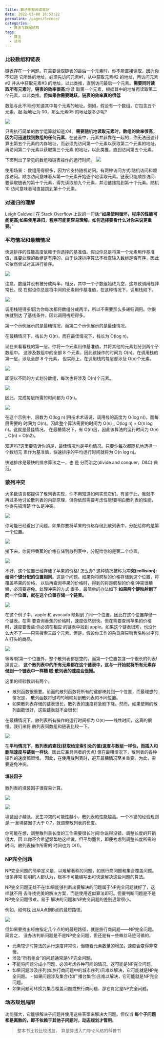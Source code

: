 ```yaml
---
title: 算法图解阅读笔记
date: 2022-03-08 16:53:22
permalink: /pages/5ecece/
categories:
  - 算法与数据结构
tags:
  - 算法
  - 读书
---
```


### 比较数组和链表

链表存在一个问题。在需要读取链表的最后一个元素时，你不能直接读取，因为你不知道 它所处的地址，必须先访问元素#1，从中获取元素#2 的地址，再访问元素#2 并从中获取元素#3 的地址，以此类推，直到访问最后一个元素。**需要同时读取所有元素时，链表的效率很高**:你读 取第一个元素，根据其中的地址再读取第二个元素，以此类推。**但如果你需要跳跃，链表的效率真的很低**

数组与此不同:你知道其中每个元素的地址。例如，假设有一个数组，它包含五个元素，起 始地址为 00，那么元素05 的地址是多少呢?

![](https://raw.gitmirror.com/GanChuanYin/picture/main/blog/20220310095322.png)

只需执行简单的数学运算就知道:04。**需要随机地读取元素时，数组的效率很高，因为可迅速找到数组的任何元素**。在链表中，元素并非靠在一起的，你无法迅速计算出第五个元素的内存地址，而必须先访问第一个元素以获取第二个元素的地址，再访问第二个元素以获取第三个元素 的地址，以此类推，直到访问第五个元素。

下面列出了常见的数组和链表操作的运行时间。
![](https://raw.gitmirror.com/GanChuanYin/picture/main/blog/20220310101956.png)

使用场景： 数组用得很多，因为它支持随机访问。有两种访问方式:随机访问和顺序访问。顺序访问意味着从第一个元素开始逐个地读取元素。链表只能顺序访问:要读取链表的第十个元素，得先读取前九个元素，并沿链接找到第十个元素。随机 10 访问意味着可直接跳到第十个元素。

### 对递归的理解

Leigh Caldwell 在 Stack Overflow 上说的一句话:“**如果使用循环，程序的性能可能更高;如果使用递归，程序可能更容易理解。如何选择要看什么对你来说更重要。**”

### 平均情况和最糟情况

快速排序的性能高度依赖于你选择的基准值。假设你总是将第一个元素用作基准值，且要处理的数组是有序的。由于快速排序算法不检查输入数组是否有序，因此它依然尝试对其进行排序。

![](https://raw.gitmirror.com/GanChuanYin/picture/main/blog/20220310235627.png)

注意，数组并没有被分成两半，相反，其中一个子数组始终为空，这导致调用栈非常长。现 在假设你总是将中间的元素用作基准值，在这种情况下，调用栈如下。

![](https://raw.gitmirror.com/GanChuanYin/picture/main/blog/20220310235750.png)

调用栈短得多!因为你每次都将数组分成两半，所以不需要那么多递归调用。你很快就到达 了基线条件，因此调用栈短得多。

第一个示例展示的是最糟情况，而第二个示例展示的是最佳情况。

在最糟情况下，栈长为 O(n)，而在最佳情况下，栈长为 O(log n)。

现在来看看栈的第一层。你将一个元素用作基准值，并将其他的元素划分到两个子数组中。 这涉及数组中的全部 8 个元素，因此该操作的时间为 O(n)。在调用栈的第一层，涉及全部 8 个元素， 但实际上，在调用栈的每层都涉及 O(n)个元素。

![](https://raw.gitmirror.com/GanChuanYin/picture/main/blog/20220310235842.png)

即便以不同的方式划分数组，每次也将涉及 O(n)个元素。

![](https://raw.gitmirror.com/GanChuanYin/picture/main/blog/20220310235912.png)

因此，完成每层所需的时间都为 O(n)。

![](https://raw.gitmirror.com/GanChuanYin/picture/main/blog/20220310235931.png)

在这个示例中，层数为 O(log n)(用技术术语说，调用栈的高度为 O(log n))，而每层需要的 时间为 O(n)。因此整个算法需要的时间为 O(n) _ O(log n) = O(n log n)。这就是最佳情况。
在最糟情况下，有 O(n)层，因此该算法的运行时间为 O(n) _ O(n) = O(n2)。

知道吗?这里要告诉你的是，最佳情况也是平均情况。只要你每次都随机地选择一个数组元 素作为基准值，快速排序的平均运行时间就将为 O(n log n)。

快速排序是最快的排序算法之一，也 是 分而治之(divide and conquer，D&C) 典范。

### 散列冲突

大多数语言都提供了散列表实现，你不用知道如何实现它们。有鉴于此，我就不 再过多地讨论散列表的内部原理，但你依然需要考虑性能!要明白散列表的性能，你得先搞清楚 什么是冲突。

![](https://raw.gitmirror.com/GanChuanYin/picture/main/blog/20220311101328.png)

你可能已经看出了问题。如果你要将苹果的价格存储到散列表中，分配给你的是第一个位置。

![](https://raw.gitmirror.com/GanChuanYin/picture/main/blog/20220311101403.png)

接下来，你要将香蕉的价格存储到散列表中，分配给你的是第二个位置。

![](https://raw.gitmirror.com/GanChuanYin/picture/main/blog/20220311101426.png)

不好，这个位置已经存储了苹果的价格! 怎么办? 这种情况被称为**冲突(collision):给两个键分配的位置相同**。这是个问题。如果你将鳄梨的价格存储到这个位置，将覆盖苹果的价格， 以后再查询苹果的价格时，得到的将是鳄梨的价格!冲突很糟糕，必须要避免。处理冲突的方式 很多，最简单的办法如下:**如果两个键映射到了同一个位置，就在这个位置存储一个链表。**

![](https://raw.gitmirror.com/GanChuanYin/picture/main/blog/20220311101543.png)

在这个例子中，apple 和 avocado 映射到了同一个位置，因此在这个位置存储一个链表。在需 要查询香蕉的价格时，速度依然很快。但在需要查询苹果的价格时，速度要慢些:你必须在相应 的链表中找到 apple。如果这个链表很短，也没什么大不了——只需搜索三四个元素。但是，假设你工作的杂货店只销售名称以字母 A 打头的商品。

![](https://raw.gitmirror.com/GanChuanYin/picture/main/blog/20220311101639.png)

等等!除第一个位置外，整个散列表都是空的，而第一个位置包含一个很长的列表!换言之， **这个散列表中的所有元素都在这个链表中，这与一开始就将所有元素存储到一个链表中一样糟 糕:散列表的速度会很慢。**

这里的经验教训有两个。

- 散列函数很重要。前面的散列函数将所有的键都映射到一个位置，而最理想的情况是， 散列函数将键均匀地映射到散列表的不同位置。
- 如果散列表存储的链表很长，散列表的速度将急剧下降。然而，如果使用的散列函数很好，这些链表就不会很长!

在最糟情况下，散列表所有操作的运行时间都为 O(n)——线性时间，这真的很慢。我们来将 散列表同数组和链表比较一下。

![](https://raw.gitmirror.com/GanChuanYin/picture/main/blog/20220311101914.png)

在**平均情况下，散列表的查找(获取给定索引处的值)速度与数组一样快，而插入和删除速度与链表一样快**，因此它兼具两者的优点! 但在最糟情况下，散列表的各种操作的速度都很慢。 因此，在使用散列表时，避开最糟情况至关重要。为此，需要避免冲突。

#### 填装因子

散列表的填装因子很容易计算。

![](https://raw.gitmirror.com/GanChuanYin/picture/main/blog/20220311224418.png)

![](https://raw.gitmirror.com/GanChuanYin/picture/main/blog/20220311224611.png)

填装因子越低，发生冲突的可能性越小，散列表的性能越高。一个不错的经验规则是:一旦填装因子大于 0.7，就调整散列表的长度。

你可能在想，调整散列表长度的工作需要很长时间!你说得没错，调整长度的开销很大，因 此你不会希望频繁地这样做。但平均而言，即便考虑到调整长度所需的时间，散列表操作所需的 时间也为 O(1)。




### NP完全问题

NP完全问题的简单定义是，以难解著称的问题，如旅行商问题和集合覆盖问题。很多非常 聪明的人都认为，根本不可能编写出可快速解决这些问题的算法。

NP完全问题无处不在!如果能够判断出要解决的问题属于NP完全问题就好了，这样就不用 去寻找完美的解决方案，而是使用近似算法即可。但要判断问题是不是NP完全问题很难，易于 解决的问题和NP完全问题的差别通常很小。

例如，如何找 出从A点到B点的最短路径。

![](https://raw.gitmirror.com/GanChuanYin/picture/main/blog/20220312222113.png)

但如果要找出经由指定几个点的的最短路径，就是旅行商问题——NP完全问题。简言之， 没办法判断问题是不是NP完全问题，但还是有一些蛛丝马迹可循的。

- 元素较少时算法的运行速度非常快，但随着元素数量的增加，速度会变得非常慢。
- 涉及“所有组合”的问题通常是NP完全问题。
- 不能将问题分成小问题，必须考虑各种可能的情况。这可能是NP完全问题。
- 如果问题涉及序列(如旅行商问题中的城市序列)且难以解决，它可能就是NP完全问题。 - 如果问题涉及集合(如广播台集合)且难以解决，它可能就是NP完全问题。
- 如果问题可转换为集合覆盖问题或旅行商问题，那它肯定是NP完全问题。


### 动态规划局限

功能强大，它能够解决子问题并使用这些答案来解决大问题。但仅当 **每个子问题都是离散的，即不依赖于其他子问题时，动态规划才管用**。


> 整本书比较比较浅显， 算是算法入门导论风格的科普书
